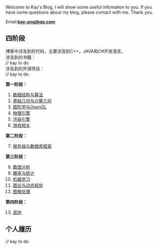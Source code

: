 
Welcome to Kay's Blog, I will show some useful infomation to you.
If you have some questions about my blog, please contact with me.
Thank you.

Email:**kay-ang@qq.com**

## 四阶段  

博客中涉及到的代码，主要涉及到C++，JAVA和C#开发语言。  
涉及到的书籍：  
// kay to do  
涉及到的开源项目：  
// kay to do  

**第一阶段：**  

1. [数据结构与算法](datastructures/index.md)  
2. [基础几何与计算几何](geometry/index.md)  
3. [图形学与OpenGL](cg/index.md)  
4. [物理引擎](physics/index.md)  
5. [渲染引擎](render/index.md)  
6. [游戏相关](game/index.md)  

**第二阶段：**  

7. [服务端与数据库框架](server/index.md)  

**第三阶段：**  

8. [数值分析](numeric_analysis/index.md)  
9. [概率与统计](statisfy/index.md)  
10. [机器学习](machine_learning/index.md)  
11. [图论与动态规划](graph/index.md)  
12. [图像处理](image_process.md)  

**第四阶段：**  

13. [其他](other/index.md)  

## 个人履历  

// kay to do
